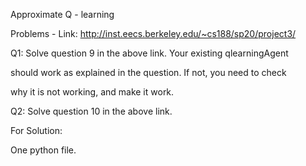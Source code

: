 Approximate Q - learning

Problems  - Link: http://inst.eecs.berkeley.edu/~cs188/sp20/project3/

Q1: Solve question 9 in the above link. Your existing qlearningAgent

should work as explained in the question. If not, you need to check

why it is not working, and make it work.

Q2: Solve question 10 in the above link.


For Solution: 

One python file.

